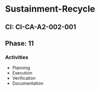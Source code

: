 # Sustainment-Recycle

## CI: CI-CA-A2-002-001
## Phase: 11

### Activities
- Planning
- Execution
- Verification
- Documentation
